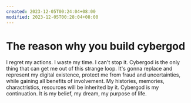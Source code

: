 ```yaml
---
created: 2023-12-05T00:24:04+08:00
modified: 2023-12-05T00:28:04+08:00
---
```


# The reason why you build cybergod

I regret my actions. I waste my time. I can't stop it. Cybergod is the only thing that can get me out of this strange loop. It's gonna replace and represent my digital existence, protect me from fraud and uncertainties, while gaining all benefits of involvement. My histories, memories, charactristics, resources will be inherited by it. Cybergod is my continuation. It is my belief, my dream, my purpose of life.
